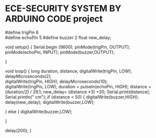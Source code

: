 # ECE-SECURITY SYSTEM BY ARDUINO CODE project

#define trigPin 6  
#define echoPin 5
#define buzzer 2
float new_delay; 


void setup() 
{
  Serial.begin (9600); 
  pinMode(trigPin, OUTPUT); 
  pinMode(echoPin, INPUT);
  pinMode(buzzer,OUTPUT);
  
}


void loop() 
{
  long duration, distance;
  digitalWrite(trigPin, LOW);        
  delayMicroseconds(2);              
  digitalWrite(trigPin, HIGH);
  delayMicroseconds(10);           
  digitalWrite(trigPin, LOW);
  duration = pulseIn(echoPin, HIGH);
  distance = (duration/2) / 29.1;
  new_delay= (distance *3) +30;
  Serial.print(distance);
  Serial.println("  cm");
  if (distance < 50)
  {
   digitalWrite(buzzer,HIGH);
   delay(new_delay);
   digitalWrite(buzzer,LOW);
 
  }
  else
  {
    digitalWrite(buzzer,LOW);

  }
  
 delay(200);
}
